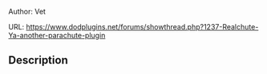Author: Vet

URL: https://www.dodplugins.net/forums/showthread.php?1237-Realchute-Ya-another-parachute-plugin

## Description

